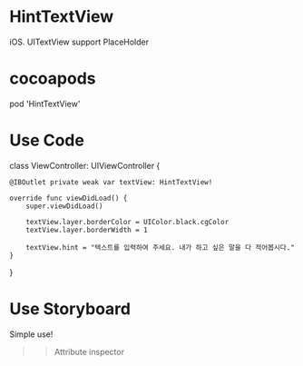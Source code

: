 # HintTextView
iOS. UITextView support PlaceHolder

# cocoapods
pod 'HintTextView'

# Use Code
class ViewController: UIViewController {

    @IBOutlet private weak var textView: HintTextView!
    
    override func viewDidLoad() {
        super.viewDidLoad()
        
        textView.layer.borderColor = UIColor.black.cgColor
        textView.layer.borderWidth = 1
        
        textView.hint = "텍스트를 입력하여 주세요. 내가 하고 싶은 말을 다 적어봅시다."
    }
}

# Use Storyboard
Simple use!
>> Attribute inspector
